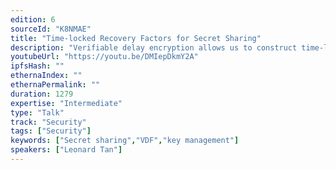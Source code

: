 ```yaml
---
edition: 6
sourceId: "K8NMAE"
title: "Time-locked Recovery Factors for Secret Sharing"
description: "Verifiable delay encryption allows us to construct time-locked secret shares which reveal themselves after some time. Paired with share refreshing, this allows users to automatically recover their account after a set amount of time even if they have lost secret shares, without compromising key security. Setup requires no user input which allows for a streamlined UX, and we show a demo of this functionality by generating and recovering a private key using this technique."
youtubeUrl: "https://youtu.be/DMIepDkmY2A"
ipfsHash: ""
ethernaIndex: ""
ethernaPermalink: ""
duration: 1279
expertise: "Intermediate"
type: "Talk"
track: "Security"
tags: ["Security"]
keywords: ["Secret sharing","VDF","key management"]
speakers: ["Leonard Tan"]
---
```

